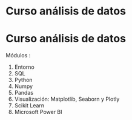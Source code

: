 # Curso análisis de datos

# Curso análisis de datos

Módulos :

1. Entorno
2. SQL
3. Python
4. Numpy
5. Pandas
6. Visualización: Matplotlib, Seaborn y Plotly
7. Scikit Learn
8. Microsoft Power BI
